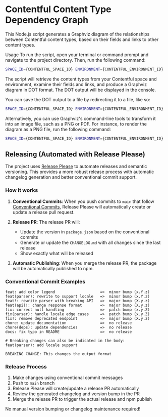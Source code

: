 # Contentful Content Type Dependency Graph

This Node.js script generates a Graphviz diagram of the relationships between Contentful content types, based on their fields and links to other content types.

Usage
To run the script, open your terminal or command prompt and navigate to the project directory. Then, run the following command:

```bash
SPACE_ID={CONTENTFUL_SPACE_ID} ENVIRONMENT={CONTENTFUL_ENVIRONMENT_ID} CONTENT_DELIVERY_ACCESS_TOKEN={CONTENTFUL_CONTENT_DELIVERY_API_ACCESS_TOKEN} npx generate-contentful-graph
```

The script will retrieve the content types from your Contentful space and environment, examine their fields and links, and produce a Graphviz diagram in DOT format. The DOT output will be displayed in the console.

You can save the DOT output to a file by redirecting it to a file, like so:

```bash
SPACE_ID={CONTENTFUL_SPACE_ID} ENVIRONMENT={CONTENTFUL_ENVIRONMENT_ID} CONTENT_DELIVERY_ACCESS_TOKEN={CONTENTFUL_CONTENT_DELIVERY_API_ACCESS_TOKEN} npx generate-contentful-graph > diagram.dot
```

Alternatively, you can use Graphviz's command-line tools to transform it into an image file, such as a PNG or PDF. For instance, to render the diagram as a PNG file, run the following command:

```bash
SPACE_ID={CONTENTFUL_SPACE_ID} ENVIRONMENT={CONTENTFUL_ENVIRONMENT_ID} CONTENT_DELIVERY_ACCESS_TOKEN={CONTENTFUL_CONTENT_DELIVERY_API_ACCESS_TOKEN} npx generate-contentful-graph | dot -Tsvg -o diagram.svg
```

## Releasing (Automated with Release Please)

The project uses [Release Please](https://github.com/googleapis/release-please) to automate releases and semantic versioning. This provides a more robust release process with automatic changelog generation and better conventional commit support.

### How it works

1. **Conventional Commits**: When you push commits to `main` that follow [Conventional Commits](https://www.conventionalcommits.org/), Release Please will automatically create or update a release pull request.

2. **Release PR**: The release PR will:

   - Update the version in `package.json` based on the conventional commits
   - Generate or update the `CHANGELOG.md` with all changes since the last release
   - Show exactly what will be released

3. **Automatic Publishing**: When you merge the release PR, the package will be automatically published to npm.

### Conventional Commit Examples

```
feat: add color legend                    =>  minor bump (x.Y.z)
feat(parser): rewrite to support locale   =>  minor bump (x.Y.z)
feat!: rewrite parser with breaking API   =>  major bump (X.y.z)
feat(api)!: change response format        =>  major bump (X.y.z)
fix: correct null handling                =>  patch bump (x.y.Z)
fix(parser): handle locale edge cases     =>  patch bump (x.y.Z)
fix!: remove deprecated endpoint          =>  major bump (X.y.z)
chore: update documentation               =>  no release
chore(deps): update dependencies          =>  no release
docs: fix typo in README                  =>  no release

# Breaking changes can also be indicated in the body:
feat(parser): add locale support

BREAKING CHANGE: This changes the output format
```

### Release Process

1. Make changes using conventional commit messages
2. Push to `main` branch
3. Release Please will create/update a release PR automatically
4. Review the generated changelog and version bump in the PR
5. Merge the release PR to trigger the actual release and npm publish

No manual version bumping or changelog maintenance required!
